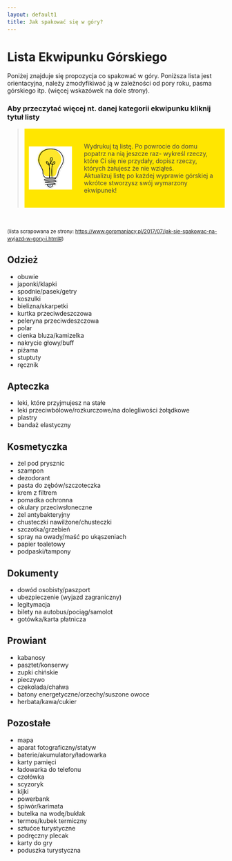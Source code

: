 ```yaml
---
layout: default1
title: Jak spakować się w góry?
---
```


# Lista Ekwipunku Górskiego

Poniżej znajduje się propozycja co spakować w góry. Poniższa lista jest orientacyjna, należy zmodyfikiwać ją w zależności od pory roku, pasma górskiego itp. (więcej wskazówek na dole strony).

<h3 class="bg-greyBase">Aby przeczytać więcej nt. danej kategorii ekwipunku kliknij tytuł listy</h3>

<blockquote>
    <div style="display: flex; align-items: center; background-color:rgb(255, 230, 0); padding: 10px;">
    <img src="assets/images/bulb.png" alt="Żarówka" style="margin-right: 20px; width: 100px; height: auto;">
    <p style= "color: rgb(75, 70, 70); padding: 8px;">
        Wydrukuj tą listę. Po powrocie do domu popatrz na nią jeszcze raz- wykreśl rzeczy, które Ci się nie przydały, dopisz rzeczy, których żałujesz że nie wziąłeś.<br>
        Aktualizuj listę po każdej wyprawie górskiej a wkrótce stworzysz swój wymarzony ekwipunek!
    </p>
    </div>
</blockquote>

<br>

<small>(lista scrapowana ze strony: https://www.goromaniacy.pl/2017/07/jak-sie-spakowac-na-wyjazd-w-gory-i.html#)</small>
<div class="flex flex-col gap-8 w-full">
    <div class="bg-white w-full">
        <a haref="/KGprojects/odziez.html"><h2>Odzież</h2></a>
        <ul>
            <li class="py-8"> obuwie</li>
            <li class="py-8"> japonki/klapki</li>
            <li class="py-8"> spodnie/pasek/getry</li>
            <li class="py-8"> koszulki</li>
            <li class="py-8"> bielizna/skarpetki</li>
            <li class="py-8"> kurtka przeciwdeszczowa</li>
            <li class="py-8"> peleryna przeciwdeszczowa</li>
            <li class="py-8"> polar</li>
            <li class="py-8"> cienka bluza/kamizelka</li>
            <li class="py-8"> nakrycie głowy/buff</li>
            <li class="py-8"> piżama</li>
            <li class="py-8"> stuptuty</li>
            <li class="py-8"> ręcznik</li>
        </ul>
    </div>
    <div class="bg-greyBase w-full">
        <a haref="/KGprojects/apteczka.html"><h2>Apteczka</h2></a>
        <ul>
            <li class="py-8"> leki, które przyjmujesz na stałe</li>
            <li class="py-8"> leki przeciwbólowe/rozkurczowe/na dolegliwości żołądkowe</li>
            <li class="py-8"> plastry</li>
            <li class="py-8"> bandaż elastyczny</li>
        </ul>
    </div>
    <div class="bg-white w-full">
        <h2><a haref="/KGprojects/kosmetyczka.html">Kosmetyczka</a></h2>
        <ul>
            <li class="py-8"> żel pod prysznic</li>
            <li class="py-8"> szampon</li>
            <li class="py-8"> dezodorant</li>
            <li class="py-8"> pasta do zębów/szczoteczka</li>
            <li class="py-8"> krem z filtrem</li>
            <li class="py-8"> pomadka ochronna</li>
            <li class="py-8"> okulary przeciwsłoneczne</li>
            <li class="py-8"> żel antybakteryjny</li>
            <li class="py-8"> chusteczki nawilżone/chusteczki</li>
            <li class="py-8"> szczotka/grzebień</li>
            <li class="py-8"> spray na owady/maść po ukąszeniach</li>
            <li class="py-8"> papier toaletowy</li>
            <li class="py-8"> podpaski/tampony</li>
        </ul>
    </div>
    <div class="bg-greyBase w-full">
        <a haref="/KGprojects/dokumenty.html"><h2>Dokumenty</h2></a>
        <ul>
            <li class="py-8"> dowód osobisty/paszport</li>
            <li class="py-8"> ubezpieczenie (wyjazd zagraniczny)</li>
            <li class="py-8"> legitymacja</li>
            <li class="py-8"> bilety na autobus/pociąg/samolot</li>
            <li class="py-8"> gotówka/karta płatnicza</li>
        </ul>
    </div>
    <div class="bg-white w-full">
        <a haref="/KGprojects/prowiant.html"><h2>Prowiant</h2></a>
        <ul>
            <li class="py-8"> kabanosy</li>
            <li class="py-8"> pasztet/konserwy</li>
            <li class="py-8"> zupki chińskie</li>
            <li class="py-8"> pieczywo</li>
            <li class="py-8"> czekolada/chałwa</li>
            <li class="py-8"> batony energetyczne/orzechy/suszone owoce</li>
            <li class="py-8"> herbata/kawa/cukier</li>
        </ul>
    </div>
    <div class="bg-greyBase w-full">
        <a haref="/KGprojects/pozostale.html"><h2>Pozostałe</h2></a>
        <ul>
            <li class="py-8"> mapa</li>
            <li class="py-8"> aparat fotograficzny/statyw</li>
            <li class="py-8"> baterie/akumulatory/ładowarka</li>
            <li class="py-8"> karty pamięci</li>
            <li class="py-8"> ładowarka do telefonu</li>
            <li class="py-8"> czołówka</li>
            <li class="py-8"> scyzoryk</li>
            <li class="py-8"> kijki</li>
            <li class="py-8"> powerbank</li>
            <li class="py-8"> śpiwór/karimata</li>
            <li class="py-8"> butelka na wodę/bukłak</li>
            <li class="py-8"> termos/kubek termiczny</li>
            <li class="py-8"> sztućce turystyczne</li>
            <li class="py-8"> podręczny plecak</li>
            <li class="py-8"> karty do gry</li>
            <li class="py-8"> poduszka turystyczna</li>
        </ul>
    </div>
</div>
<br><br>
